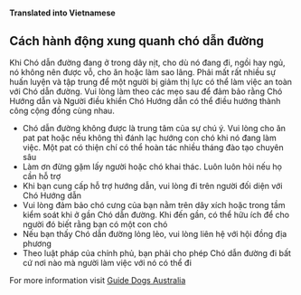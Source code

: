 #### Translated into Vietnamese

## Cách hành động xung quanh chó dẫn đường

Khi Chó dẫn đường đang ở trong dây nịt, cho dù nó đang đi, ngồi hay ngủ, nó không nên được vỗ, cho ăn hoặc làm sao lãng. Phải mất rất nhiều sự huấn luyện và tập trung để một người bị giảm thị lực có thể làm việc an toàn với Chó dẫn đường. Vui lòng làm theo các mẹo sau để đảm bảo rằng Chó Hướng dẫn và Người điều khiển Chó Hướng dẫn có thể điều hướng thành công cộng đồng cùng nhau.

*   Chó dẫn đường không được là trung tâm của sự chú ý. Vui lòng cho ăn pat pat hoặc nếu không thì đánh lạc hướng con chó khi nó đang làm việc. Một pat có thiện chí có thể hoàn tác nhiều tháng đào tạo chuyên sâu
*   Làm ơn đừng gặm lấy người hoặc chó khai thác. Luôn luôn hỏi nếu họ cần hỗ trợ
*   Khi bạn cung cấp hỗ trợ hướng dẫn, vui lòng đi trên người đối diện với Chó Hướng dẫn
*   Vui lòng đảm bảo chó cưng của bạn nằm trên dây xích hoặc trong tầm kiểm soát khi ở gần Chó dẫn đường. Khi đến gần, có thể hữu ích để cho người đó biết rằng bạn có một con chó
*   Nếu bạn thấy Chó dẫn đường lỏng lẻo, vui lòng liên hệ với hội đồng địa phương
*   Theo luật pháp của chính phủ, bạn phải cho phép Chó dẫn đường đi bất cứ nơi nào mà người làm việc với nó có thể đi

For more information visit [Guide Dogs Australia](http://guidedogsaustralia.com/)